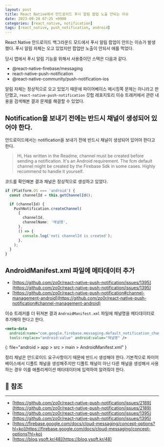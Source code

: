 ```yaml
---
layout: post
title: React Native에서 안드로이드 푸시 알림 팝업 노출 안되는 이슈
date: 2023-09-28 07:25 +0900
categories: [react_native, notification]
tags: [react_native, push_notification, android]
---
```


React Native 안드로이드 백그라운드 모드에서 푸시 알림 팝업이 안뜨는 이슈가 발생했다. 푸시 알림 자체는 오고 있었지만 팝업만 노출이 안되서 애를 먹었다.

당시 앱에서 푸시 알림 기능을 위해서 사용중이던 스택은 다음과 같다.

- @react-native-firebase/messaging
- react-native-push-notification
- @react-native-community/push-notification-ios

알림 자체는 정상적으로 오고 있었기 때문에 파이어베이스 메시징쪽 문제는 아니라고 판단했고, `react-native-push-notification` 깃헙 레포지토리 이슈 트래커에서 관련 내용을 검색해본 결과 문제를 해결할 수 있었다.

## Notification을 보내기 전에는 반드시 채널이 생성되어 있어야 한다.

안드로이드에서는 notification을 보내기 전에 반드시 채널이 생성되어 있어야 한다고 한다.

> Hi, Has written in the Readme, channel must be created before sending a notification. It's an Android requirement. The fcm default channel might be created by the Firebase Sdk in some cases. Highly recommend to handle it yourself.

코드를 확인해본 결과 채널은 정상적으로 생성하고 있었다. 

```typescript
if (Platform.OS === 'android') {
  const channelId = this.getChannelId();

  if (channelId) {
    PushNotification.createChannel(
      {
        channelId,
        channelName: '채널명',
      },
      () => {
        console.log('noti channelId is created');
      },
    );
  }
}
```

## AndroidManifest.xml 파일에 메타데이터 추가

- [https://github.com/zo0r/react-native-push-notification/issues/1395](https://github.com/zo0r/react-native-push-notification/issues/1395)
- [https://github.com/zo0r/react-native-push-notification#channel-management-android](https://github.com/zo0r/react-native-push-notification#channel-management-android)

이슈 트레커를 더 뒤져본 결과 `AndroidManifest.xml` 파일에 채널명을 메타데이터로 추가해야 한다고 한다.

```xml
<meta-data
  android:name="com.google.firebase.messaging.default_notification_channel_id"
  tools:replace="android:value" android:value="채널명" />
```
{: file="android > app > src > main > AndroidManifest.xml" }

정리
채널은 안드로이드 요구사항이기 때문에 반드시 생성해야 한다. 기본적으로 파이어베이스에서 디폴트 채널을 생성해주지만 디폴트 채널이 아닌 다른 채널을 생성해서 사용하는 경우 이를 애플리케이션 메타데이터에 입력하여 알려줘야 한다. 



## 🔗 참조
---
- [https://github.com/zo0r/react-native-push-notification/issues/2189](https://github.com/zo0r/react-native-push-notification/issues/2189)
- [https://github.com/zo0r/react-native-push-notification/issues/1395](https://github.com/zo0r/react-native-push-notification/issues/1395)
- [https://firebase.google.com/docs/cloud-messaging/concept-options?hl=ko](https://firebase.google.com/docs/cloud-messaging/concept-options?hl=ko)
- [https://blog.ysoft.kr/48](https://blog.ysoft.kr/48)
